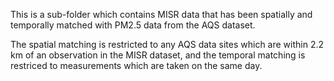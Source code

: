 This is a sub-folder which contains MISR data that has been spatially and temporally matched with PM2.5 data from the AQS dataset.

The spatial matching is restricted to any AQS data sites which are within 2.2 km of an observation in the MISR dataset, and the
temporal matching is restriced to measurements which are taken on the same day.
